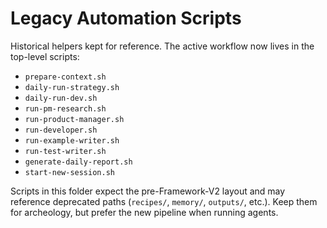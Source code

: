 # Legacy Automation Scripts

Historical helpers kept for reference. The active workflow now lives in the top-level scripts:

- `prepare-context.sh`
- `daily-run-strategy.sh`
- `daily-run-dev.sh`
- `run-pm-research.sh`
- `run-product-manager.sh`
- `run-developer.sh`
- `run-example-writer.sh`
- `run-test-writer.sh`
- `generate-daily-report.sh`
- `start-new-session.sh`

Scripts in this folder expect the pre-Framework-V2 layout and may reference deprecated paths (`recipes/`, `memory/`, `outputs/`, etc.). Keep them for archeology, but prefer the new pipeline when running agents.
